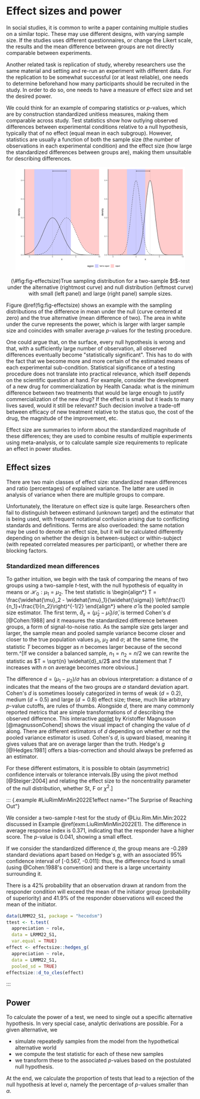 # Effect sizes and power

In social studies, it is common to write a paper containing multiple studies on a similar topic. These may use different designs, with varying sample size. If the studies uses different questionnaires, or change the Likert scale, the results and the mean difference between groups are not directly comparable between experiments.

Another related task is replication of study, whereby researchers use the same material and setting and re-run an experiment with different data. For the replication to be somewhat successful (or at least reliable), one needs to determine beforehand how many participants should be recruited in the study. In order to do so, one needs to have a measure of effect size and set the desired power.

We could think for an example of comparing statistics or $p$-values, which are by construction standardized unitless measures, making them comparable across study.
Test statistics show how outlying observed differences between experimental conditions relative to a null hypothesis, typically that of no effect (equal mean in each subgroup). However, statistics are usually a function of both the sample size (the number of observations in each experimental condition) and the effect size (how large the standardized differences between groups are), making them unsuitable for describing differences.



<div class="figure" style="text-align: center">
<img src="07-power_effect_files/figure-html/fig-effectsize-1.png" alt="True sampling distribution for a two-sample $t$-test under the alternative (rightmost curve) and null distribution (leftmost curve) with small  (left panel) and large (right panel) sample sizes." width="90%" />
<p class="caption">(\#fig:fig-effectsize)True sampling distribution for a two-sample $t$-test under the alternative (rightmost curve) and null distribution (leftmost curve) with small  (left panel) and large (right panel) sample sizes.</p>
</div>


 Figure \@ref(fig:fig-effectsize) shows an example with the sampling distributions of the difference in mean under the null (curve centered at zero) and the true alternative (mean difference of two).  The area in white under the curve represents the power, which is larger with larger sample size and coincides with smaller average $p$-values for the testing procedure. 
 
 One could argue that, on the surface, every null hypothesis is wrong and that, with a sufficiently large number of observation, all observed differences eventually become "statistically significant". This has to do with the fact that we become more and more certain of the estimated means of each experimental sub-condition. Statistical significance of a testing procedure does not translate into practical relevance, which itself depends on the scientific question at hand.
For example, consider the development of a new drug for commercialization by Health Canada: what is the minimum difference between two treatments that would be large enough to justify commercialization of the new drug? If the effect is small but it leads to many lives saved, would it still be relevant? Such decision involve a trade-off between efficacy of new treatment relative to the status quo, the cost of the drug, the magnitude of the improvement, etc.


Effect size are summaries to inform about the standardized magnitude of these differences; they are used to combine results of multiple experiments using meta-analysis, or to calculate sample size requirements to replicate an effect in power studies.


## Effect sizes

There are two main classes of effect size: standardized mean differences and ratio (percentages) of explained variance. The latter are used in analysis of variance when there are multiple groups to compare.

Unfortunately, the literature on effect size is quite large. Researchers often fail to distinguish between estimand (unknown target) and the estimator that is being used, with frequent notational confusion arising due to conflicting standards and definitions. Terms are also overloaded: the same notation may be used to denote an effect size, but it will be calculated differently depending on whether the design is between-subject or within-subject (with repeated correlated measures per participant), or whether there are blocking factors.

### Standardized mean differences

To gather intuition, we begin with the task of comparing the means of two groups using a two-sample $t$-test, with the null hypothesis of equality in means or $\mathscr{H}_0: \mu_1 = \mu_2$. The test statistic is 
\begin{align*}
T =  \frac{\widehat{\mu}_2 - \widehat{\mu}_1}{\widehat{\sigma}} \left(\frac{1}{n_1}+\frac{1}{n_2}\right)^{-1/2}
\end{align*}
where $\widehat{\sigma}$ is the pooled sample size estimator. The first term, $\widehat{d}_s = (\widehat{\mu}_2 - \widehat{\mu}_1)/\widehat{\sigma}$, is termed Cohen's $d$ [@Cohen:1988] and it measures the standardized difference between groups, a form of signal-to-noise ratio. As the sample size gets larger and larger, the sample mean and pooled sample variance become closer and closer to the true population values $\mu_1$, $\mu_2$ and $\sigma$; at the same time, the statistic $T$ becomes bigger as $n$ becomes larger because of the second term.^[If we consider a balanced sample, $n_1 = n_2 = n/2$ we can rewrite the statistic as $T = \sqrt{n} \widehat{d}_s/2$ and the statement that $T$ increases with $n$ on average becomes more obvious.] 

The difference $d=(\mu_1-\mu_2)/\sigma$ has an obvious interpretation: a distance of $a$ indicates that the means of the two groups are $a$ standard deviation apart. Cohen's $d$ is sometimes loosely categorized in terms of weak ($d = 0.2$), medium ($d=0.5$) and large ($d=0.8$) effect size; these, much like arbitrary $p$-value cutoffs, are rules of thumbs. Alongside $d$, there are many commonly reported metrics that are simple transformations of $d$ describing the observed difference. This interactive  [applet](https://rpsychologist.com/cohend/) by Kristoffer Magnusson [@magnussonCohend] shows the visual impact of changing the value of $d$ along.
There are different estimators of $d$ depending on whether or not the pooled variance estimator is used. Cohen's $d$, is upward biased, meaning it gives values that are on average larger than the truth. Hedge's $g$ [@Hedges:1981] offers a bias-correction and should always be preferred as an estimator.

For these different estimators, it is possible to obtain (asymmetric) confidence intervals or tolerance intervals.[By using the pivot method [@Steiger:2004] and relating the effect size to the noncentrality parameter of the null distribution, whether $\mathsf{St}$, $\mathsf{F}$ or $\chi^2$.]


::: {.example #LiuRimMinMin2022E1effect name="The Surprise of Reaching Out"}





We consider a two-sample $t$-test for the study of @Liu.Rim.Min.Min:2022 discussed in Example \@ref(exm:LiuRimMinMin2022E1). The difference in average response index is 0.371, indicating that the responder have a higher score. The $p$-value is 0.041, showing a small effect. 

If we consider the standardized difference $d$, the group means are -0.289 standard deviations apart based on Hedge's $g$, with an associated 95% confidence interval of [-0.567, -0.011]: thus, the difference found is small (using @Cohen:1988's convention) and there is a large uncertainty surrounding it. 

There is a 42% probability that an observation drawn at random from the responder condition will exceed the mean of the initiator group (probability of superiority) and 41.9% of the responder observations will exceed the mean of the initiator.


```r
data(LRMM22_S1, package = "hecedsm")
ttest <- t.test(
  appreciation ~ role, 
  data = LRMM22_S1,
  var.equal = TRUE)
effect <- effectsize::hedges_g(
  appreciation ~ role, 
  data = LRMM22_S1, 
  pooled_sd = TRUE)
effectsize::d_to_cles(effect)
```

:::






## Power


To calculate the power of a test, we need to single out a specific alternative hypothesis. In very special case, analytic derivations are possible. For a given alternative, we 

- simulate repeatedly samples from the model from the hypothetical alternative world
- we compute the test statistic for each of these new samples
- we transform these to the associated *p*-values based on the postulated null hypothesis.

At the end, we calculate the proportion of tests that lead to a rejection of the null hypothesis at level $\alpha$, namely the percentage of *p*-values smaller than $\alpha$.

